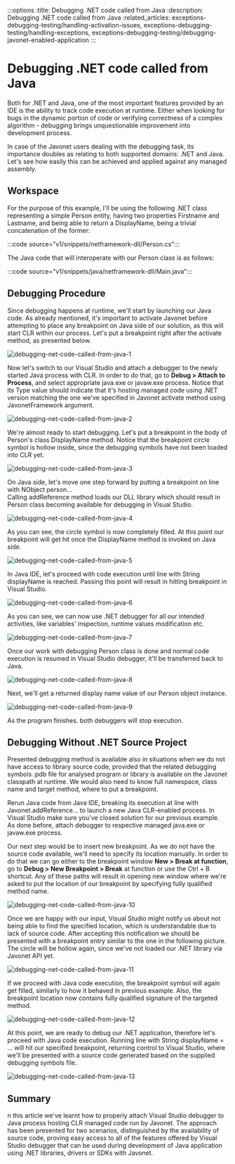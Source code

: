 :::options
:title: Debugging .NET code called from Java
:description: Debugging .NET code called from Java
:related_articles: exceptions-debugging-testing/handling-activation-issues, exceptions-debugging-testing/handling-exceptions, exceptions-debugging-testing/debugging-javonet-enabled-application
:::

# Debugging .NET code called from Java  
  
Both for .NET and Java, one of the most important features provided by an IDE is the ability to track code execution at runtime. Either when looking for bugs in the dynamic portion of code or verifying correctness of a complex algorithm - debugging brings unquestionable improvement into development process.  
  
In case of the Javonet users dealing with the debugging task, its importance doubles as relating to both supported domains: .NET and Java. Let's see how easily this can be achieved and applied against any managed assembly.  
  
## Workspace  
  
For the purpose of this example, I'll be using the following .NET class representing a simple Person entity, having two properties Firstname and Lastname, and being able to return a DisplayName, being a trivial concatenation of the former:

:::code source="v1/snippets/netframework-dll/Person.cs":::

The Java code that will interoperate with our Person class is as follows:  
  
:::code source="v1/snippets/java/netframework-dll/Main.java":::

## Debugging Procedure  
  
Since debugging happens at runtime, we'll start by launching our Java code. As already mentioned, it's important to activate Javonet before attempting to place any breakpoint on Java side of our solution, as this
will start CLR within our process. Let's put a breakpoint right after the activate method, as presented below.

![debugging-net-code-called-from-java-1](/v1/images/debugging-net-code-called-from-java-1.png?raw=true "debugging-net-code-called-from-java-1")  
  
Now let's switch to our Visual Studio and attach a debugger to the newly started Java process with CLR. In order to do that, go to **Debug > Attach to Process**, and select appropriate java.exe or javaw.exe process. Notice that its Type value should indicate that it's hosting managed code using .NET version matching the one we've specified in Javonet activate method using JavonetFramework argument.  
  
![debugging-net-code-called-from-java-2](/v1/images/debugging-net-code-called-from-java-2.png?raw=true "debugging-net-code-called-from-java-2")  

We're almost ready to start debugging. Let's put a breakpoint in the body of Person's class DisplayName method. Notice that the breakpoint circle symbol is hollow inside, since the debugging symbols have not been loaded into CLR yet.  
  
![debugging-net-code-called-from-java-3](/v1/images/debugging-net-code-called-from-java-3.png?raw=true "debugging-net-code-called-from-java-3")  
  
On Java side, let's move one step forward by putting a breakpoint on line with NObject person...  
Calling addReference method loads our DLL library which should result in Person class becoming available for debugging in Visual Studio.  
  
![debugging-net-code-called-from-java-4](/v1/images/debugging-net-code-called-from-java-4.png?raw=true "debugging-net-code-called-from-java-4")  
  
As you can see, the circle symbol is now completely filled. At this point our breakpoint will get hit once the DisplayName method is invoked on Java side.  
  
![debugging-net-code-called-from-java-5](/v1/images/debugging-net-code-called-from-java-5.png?raw=true "debugging-net-code-called-from-java-5")  
  
In Java IDE, let's proceed with code execution until line with String displayName is reached. Passing this point will result in hitting breakpoint in Visual Studio.  
  
![debugging-net-code-called-from-java-6](/v1/images/debugging-net-code-called-from-java-6.png?raw=true "debugging-net-code-called-from-java-6")  
  
As you can see, we can now use .NET debugger for all our intended activities, like variables' inspection, runtime values modification etc.  
  
![debugging-net-code-called-from-java-7](/v1/images/debugging-net-code-called-from-java-7.png?raw=true "debugging-net-code-called-from-java-7")  
    
Once our work with debugging Person class is done and normal code execution is resumed in Visual Studio debugger, it'll be transferred back to Java.  
  
![debugging-net-code-called-from-java-8](/v1/images/debugging-net-code-called-from-java-8.png?raw=true "debugging-net-code-called-from-java-8") 

Next, we'll get a returned display name value of our Person object instance.  

![debugging-net-code-called-from-java-9](/v1/images/debugging-net-code-called-from-java-9.png?raw=true "debugging-net-code-called-from-java-9") 

As the program finishes. both debuggers will stop execution.  
  
## Debugging Without .NET Source Project  
  
Presented debugging method is available also in situations when we do not have access to library source code, provided that the related debugging symbols .pdb file for analysed program or library is available on the Javonet classpath at runtime. We would also need to know full namespace, class name and target method, where to put a breakpoint.  
  
Rerun Java code from Java IDE, breaking its execution at line with Javonet.addReference... to launch a new Java CLR-enabled process. In Visual Studio make sure you've closed solution for our previous example. As done before, attach debugger to respective managed java.exe or javaw.exe process.  
  
Our next step would be to insert new breakpoint. As we do not have the source code available, we'll need to specify its location manually. In order to do that we can go either to the breakpoint window **New > Break at function**, go to **Debug > New Breakpoint > Break** at function or use the Ctrl + B shortcut. Any of these paths will result in opening new window where we're asked to put the location of our breakpoint by specifying fully qualified method name.  
  
![debugging-net-code-called-from-java-10](/v1/images/debugging-net-code-called-from-java-10.png?raw=true "debugging-net-code-called-from-java-10")  
   
Once we are happy with our input, Visual Studio might notify us about not being able to find the specified location, which is understandable due to lack of source code. After accepting this notification we should be presented with a breakpoint entry similar to the one in the following picture. The circle will be hollow again, since we've not loaded our .NET library via Javonet API yet.  
  
![debugging-net-code-called-from-java-11](/v1/images/debugging-net-code-called-from-java-11.png?raw=true "debugging-net-code-called-from-java-11")  
  
If we proceed with Java code execution, the breakpoint symbol will again get filled, similarly to how it behaved in previous example. Also, the breakpoint location now contains fully qualified signature of the targeted method.  
  
![debugging-net-code-called-from-java-12](/v1/images/debugging-net-code-called-from-java-12.png?raw=true "debugging-net-code-called-from-java-12")  
  
At this point, we are ready to debug our .NET application, therefore let's proceed with Java code execution. Running line with String displayName = ... will hit our specified breakpoint, returning control to Visual Studio, where we'll be presented with a source code generated based on the supplied debugging symbols file.
  
![debugging-net-code-called-from-java-13](/v1/images/debugging-net-code-called-from-java-13.png?raw=true "debugging-net-code-called-from-java-13") 

## Summary  
  
n this article we've learnt how to properly attach Visual Studio debugger to Java process hosting CLR managed code run by Javonet. The approach has been presented for two scenarios, distinguished by the availability of source code, proving easy access to all of the features offered by Visual Studio debugger that can be used during development of Java application using .NET libraries, drivers or SDKs with Javonet.
